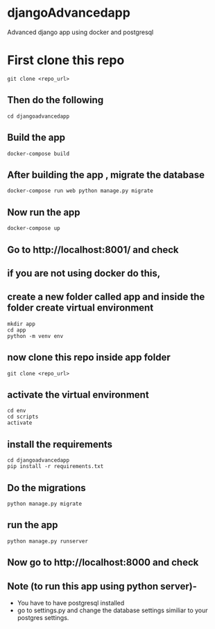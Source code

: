 # djangoAdvancedapp
Advanced django app using docker and postgresql

# First clone this repo

```
git clone <repo_url>
```

## Then do the following

```
cd djangoadvancedapp
```

## Build the app

```
docker-compose build
```

## After building the app , migrate the database

```
docker-compose run web python manage.py migrate
```

## Now run the app 

```
docker-compose up
```

## Go to http://localhost:8001/ and check


## if you are not using docker do this,

## create a new folder called app and inside the folder create virtual environment

```
mkdir app
cd app
python -m venv env
```

## now clone this repo inside app folder

```
git clone <repo_url>
```

## activate the virtual environment
```
cd env
cd scripts
activate
```

## install the requirements

```
cd djangoadvancedapp
pip install -r requirements.txt
```

## Do the migrations

```
python manage.py migrate
```

## run the app

```
python manage.py runserver
```

## Now go to http://localhost:8000 and check

## Note (to run this app using python server)-
- You have to have postgresql installed
- go to settings.py and change the database settings similiar to your postgres settings.